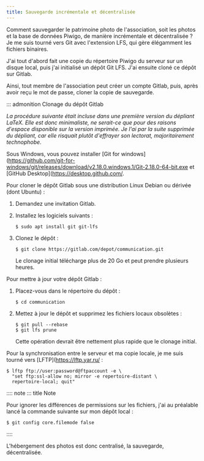 ```yaml
---
title: Sauvegarde incrémentale et décentralisée
---
```


Comment sauvegarder le patrimoine photo de l'association, soit les
photos et la base de données Piwigo, de manière incrémentale et
décentralisée ? Je me suis tourné vers Git avec l'extension LFS, qui
gère élégamment les fichiers binaires.

J'ai tout d'abord fait une copie du répertoire Piwigo du serveur sur
un disque local, puis j'ai initialisé un dépôt Git LFS. J'ai ensuite
cloné ce dépôt sur Gitlab.

Ainsi, tout membre de l'association peut créer un compte Gitlab, puis,
après avoir reçu le mot de passe, cloner la copie de sauvegarde.

::: admonition
Clonage du dépôt Gitlab

*La procédure suivante était incluse dans une première version du
dépliant LaTeX. Elle est donc minimaliste, ne serait-ce que pour des
raisons d'espace disponible sur la version imprimée. Je l'ai par la
suite supprimée du dépliant, car elle risquait plutôt d'effrayer son
lectorat, majoritairement technophobe.*

Sous Windows, vous pouvez installer \[Git for
windows\](<https://github.com/git-for-windows/git/releases/download/v2.18.0.windows.1/Git-2.18.0-64-bit.exe>
et \[GitHub Desktop\](<https://desktop.github.com/>.

Pour cloner le dépôt Gitlab sous une distribution Linux Debian ou
dérivée (dont Ubuntu) :

1.  Demandez une invitation Gitlab.

2.  Installez les logiciels suivants :

    ``` console
    $ sudo apt install git git-lfs
    ```

3.  Clonez le dépôt :

    ``` console
    $ git clone https://gitlab.com/depot/communication.git
    ```

    Le clonage initial télécharge plus de 20 Go et peut prendre
    plusieurs heures.

Pour mettre à jour votre dépôt Gitlab :

1.  Placez-vous dans le répertoire du dépôt :

    ``` console
    $ cd communication
    ```

2.  Mettez à jour le dépôt et supprimez les fichiers locaux obsolètes :

    ``` console
    $ git pull --rebase
    $ git lfs prune
    ```

    Cette opération devrait être nettement plus rapide que le clonage
    initial.


Pour la synchronisation entre le serveur et ma copie locale, je me suis
tourné vers \[LFTP\](<https://lftp.yar.ru/> :

``` console
$ lftp ftp://user:password@ftpaccount -e \
  "set ftp:ssl-allow no; mirror -e repertoire-distant \
  repertoire-local; quit"
```

:::: note
::: title
Note


Pour ignorer les différences de permissions sur les fichiers, j'ai au
préalable lancé la commande suivante sur mon dépôt local :

``` console
$ git config core.filemode false
```
::::

L'hébergement des photos est donc centralisé, la sauvegarde,
décentralisée.
